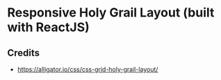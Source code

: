 # Responsive Holy Grail Layout (built with ReactJS)

## Credits

- <https://alligator.io/css/css-grid-holy-grail-layout/>
